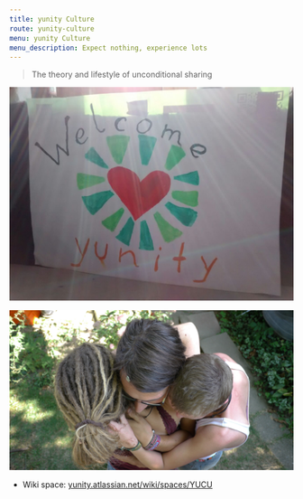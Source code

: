 ```yaml
---
title: yunity Culture
route: yunity-culture
menu: yunity Culture
menu_description: Expect nothing, experience lots
---
```


> The theory and lifestyle of unconditional sharing

![](welcomeyunity.jpg)

![](lamasching_anmapi1.JPG)

* Wiki space: [yunity.atlassian.net/wiki/spaces/YUCU](https://yunity.atlassian.net/wiki/spaces/YUCU?target=_blank)